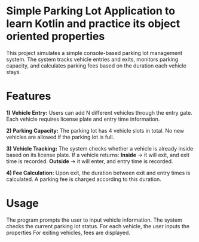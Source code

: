 # Simple Parking Lot Application to learn Kotlin and practice its object oriented properties

This project simulates a simple console-based parking lot management system. The system tracks vehicle entries and exits, monitors parking capacity, and calculates parking fees based on the duration each vehicle stays.

# Features

 **1) Vehicle Entry:**
Users can add N different vehicles through the entry gate.
Each vehicle requires license plate and entry time information.

**2) Parking Capacity:**
The parking lot has 4 vehicle slots in total.
No new vehicles are allowed if the parking lot is full.

**3) Vehicle Tracking:**
The system checks whether a vehicle is already inside based on its license plate.
If a vehicle returns:
**Inside** → it will exit, and exit time is recorded.
**Outside** → it will enter, and entry time is recorded.

**4) Fee Calculation:**
Upon exit, the duration between exit and entry times is calculated.
A parking fee is charged according to this duration.

# Usage
The program prompts the user to input vehicle information.
The system checks the current parking lot status.
For each vehicle, the user inputs the properties
For exiting vehicles, fees are displayed.
